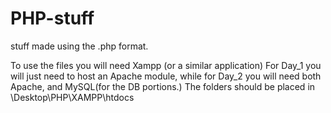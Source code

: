 # PHP-stuff
stuff made using the .php format.


To use the files you will need Xampp (or a  similar application) For Day_1 you will just need to host an Apache module, while for Day_2 you will need both Apache, and MySQL(for the DB portions.)
The folders should be placed in \Desktop\PHP\XAMPP\htdocs
